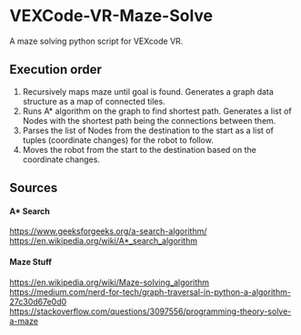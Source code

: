 # VEXCode-VR-Maze-Solve
A maze solving python script for VEXcode VR.

## Execution order
1. Recursively maps maze until goal is found. Generates a graph data structure as a map of connected tiles.
2. Runs A* algorithm on the graph to find shortest path. Generates a list of Nodes with the shortest path being the connections between them.
3. Parses the list of Nodes from the destination to the start as a list of tuples (coordinate changes) for the robot to follow.
4. Moves the robot from the start to the destination based on the coordinate changes.

## Sources

#### A* Search
https://www.geeksforgeeks.org/a-search-algorithm/  
https://en.wikipedia.org/wiki/A*_search_algorithm  

#### Maze Stuff
https://en.wikipedia.org/wiki/Maze-solving_algorithm  
https://medium.com/nerd-for-tech/graph-traversal-in-python-a-algorithm-27c30d67e0d0  
https://stackoverflow.com/questions/3097556/programming-theory-solve-a-maze  
